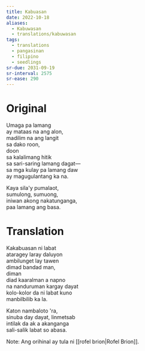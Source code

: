 ```yaml
---
title: Kabuasan
date: 2022-10-18
aliases:
  - Kabuwasan
  - translations/kabuwasan
tags:
  - translations
  - pangasinan
  - filipino
  - seedlings
sr-due: 2031-09-19
sr-interval: 2575
sr-ease: 290
---
```

# Original

Umaga pa lamang  
ay mataas na ang alon,  
madilim na ang langit  
sa dako roon,  
 doon  
sa kalalimang hitik  
sa sari-saring lamang dagat—  
sa mga kulay pa lamang daw  
ay magugulantang ka na.

Kaya sila'y pumalaot,  
sumulong, sumuong,  
iniwan akong nakatunganga,  
paa lamang ang basa.  

# Translation

Kakabuasan ni labat  
ataragey laray daluyon  
ambilunget lay tawen  
dimad bandad man,  
 diman  
diad kaaralman a napno  
na nanduruman kargay dayat  
kolo-kolor da ni labat kuno  
manbilbilib ka la.

Katon nambaloto 'ra,  
sinuba day dayat, linmetsab  
intilak da ak a akanganga  
sali-salik labat so abasa.

Note: Ang orihinal ay tula ni [[rofel brion|Rofel Brion]].